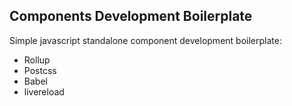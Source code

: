 ## Components Development Boilerplate

Simple javascript standalone component development boilerplate:

- Rollup
- Postcss
- Babel
- livereload
